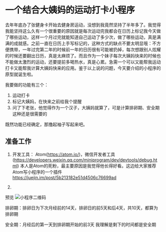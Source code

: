 # 一个结合大姨妈的运动打卡小程序

去年年底办了张健身卡开始去健身房运动，没想到我竟然坚持了半年多了。我觉得我能坚持这么久有一个很重要的原因就是每次运动完我都会在日历上标记我今天做了哪些运动，这样一个月过完就能知道自己运动了多少次，做了哪些运动，真是满满的成就感。之前一直在日历上手写标记的，这种方式的缺点不要太明显哦：不方便携带，一年过完第二年的时候前一年的日历很有可能被扔掉，每次想跟别人炫耀的时候还要翻出日历，真是太麻烦了。而且作为一个妹子每次大姨妈快来的时候也不能做太激烈的运动，还要提前多喝热水，真是心累。急需一个可以又能帮我运动打卡又能帮我计算大姨妈快来的应用。鉴于以上说的问题，今天要介绍的小程序的原型就诞生啦。

我要做的功能有三个：
1. 运动打卡
2. 标记大姨妈，在快来之前给我个提醒
3. 问了下老张，他觉得作为一个汉子，大姨妈就算了，可是计算排卵期、安全期这种还是很需要的

既然功能已经确定，那撸起袖子写起来吧。

## 准备工作
1. 开发工具： Atom(https://atom.io/)，微信开发者工具(https://developers.weixin.qq.com/miniprogram/dev/devtools/debug.html)
本人是Atom的死粉，最主要原因是我觉得他长得好看。这边给大家推荐Atom写小程序的一个插件
https://juejin.im/post/5b213182e51d4506c76699ad

2.

预览
![小程序二维码]()


排卵期：排卵日为下次月经前的14天，排卵日的前5天和后4天，共10天，都算为排卵期

安全期：月经后的第一天到排卵期开始的前3天  我理解是剩下的时间都是安全期
